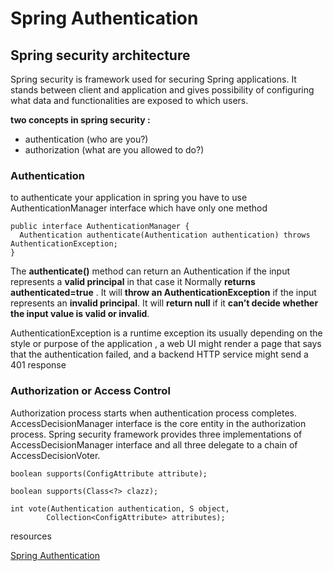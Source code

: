 # Spring Authentication
## Spring security architecture

Spring security is framework used for securing Spring applications. It stands between client and application and gives possibility of configuring what data and functionalities are exposed to which users.

**two concepts in spring security :**
- authentication (who are you?) 
-  authorization (what are you allowed to do?)

### Authentication

to  authenticate your application in spring you have to use AuthenticationManager interface which have only one method 

```
public interface AuthenticationManager {
  Authentication authenticate(Authentication authentication) throws AuthenticationException;
}
```

The **authenticate()** method can return an Authentication if the input represents a **valid principal** in that case it Normally **returns authenticated=true** . It will **throw an AuthenticationException** if the input represents an **invalid principal**. It will **return null** if it **can’t decide whether the input value is valid or invalid**.



AuthenticationException is a runtime exception its usually depending  on the style or purpose of the application , a web UI might render a page that says that the authentication failed, and a backend HTTP service might send a 401 response

### Authorization or Access Control

Authorization process starts when authentication process completes. AccessDecisionManager interface is the core entity in the authorization process. Spring security framework provides three implementations of AccessDecisionManager interface and all three delegate to a chain of AccessDecisionVoter.

```
boolean supports(ConfigAttribute attribute);

boolean supports(Class<?> clazz);

int vote(Authentication authentication, S object,
        Collection<ConfigAttribute> attributes);
```


resources

[Spring Authentication](https://spring.io/guides/topicals/spring-security-architecture/)

